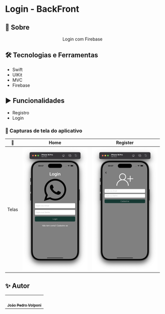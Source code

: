 # Login - BackFront

## 📒 Sobre
<p align="center">Login com Firebase</p>

## 🛠️ Tecnologias e Ferramentas
- Swift
- UIKit
- MVC
- Firebase

## ▶️ Funcionalidades
- Registro
- Login

### 📱 Capturas de tela do aplicativo

|       🍏       |              Home               |             Register               |
| :------------: | :----------------------------------------: | :---------------------------------------: |
| Telas | <img src="https://github.com/JoaoPedroVolponi/Assets/blob/main/swift/backfront-login/home.png" width="220px;" height="400" /> | <img src="https://github.com/JoaoPedroVolponi/Assets/blob/main/swift/backfront-login/register.png" width="220px;" height="400" /> | />

## ✨ Autor
<!-- ALL-CONTRIBUTORS-LIST:START - Do not remove or modify this section -->
<!-- prettier-ignore-start -->
<!-- markdownlint-disable -->
<table>
  <tr>
    <td align="center">
      <a href="https://github.com/JoaoPedroVolponi">
        <img src="https://avatars.githubusercontent.com/u/98360987?v=4" width="100px;" alt=""/>
        <br />
        <sub>
          <b>João Pedro Volponi</b>
        </sub>
      </a>
      <br />
    </td>
  </tr>
</table>

<!-- markdownlint-enable -->
<!-- prettier-ignore-end -->
<!-- ALL-CONTRIBUTORS-LIST:END -->
